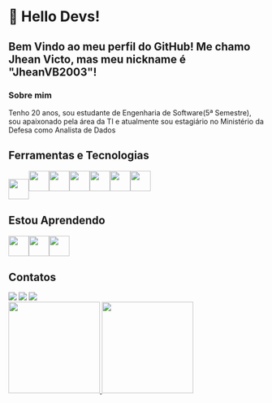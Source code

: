 # 👋 Hello Devs! 
## Bem Vindo ao meu perfil do GitHub! Me chamo Jhean Victo, mas meu nickname é "JheanVB2003"!
<h3>Sobre mim</h3>
<p>Tenho 20 anos, sou estudante de Engenharia de Software(5ª Semestre), sou apaixonado pela área da TI e atualmente sou estagiário no Ministério da Defesa como Analista de Dados</p>

  <h2>Ferramentas e Tecnologias</h2>
  <div>
<img align="center" src="https://devicon-website.vercel.app/api/git/original.svg" width="40" height="40"></img><img loading="lazy" src="https://devicon-website.vercel.app/api/github/original.svg" width="40" height="40"></img><img src="https://devicon-website.vercel.app/api/html5/original.svg" width="40" height="40"></img><img src="https://devicon-website.vercel.app/api/css3/original.svg" width="40" height="40"></img><img src="https://devicon-website.vercel.app/api/java/original-wordmark.svg" width="40" height="40"></img><img src="https://devicon-website.vercel.app/api/spring/original.svg" width="40" height="40"></img><img src="https://devicon-website.vercel.app/api/mysql/original-wordmark.svg"  width="40" height="40"></img>
  </div>
<h2>Estou Aprendendo</h2>

<img src="https://devicon-website.vercel.app/api/php/original.svg" width="40" height="40"></img><img src="https://devicon-website.vercel.app/api/python/original.svg" width="40" height="40"></img><img src="https://devicon-website.vercel.app/api/javascript/original.svg" width="40" height="40"></img>

<h2>Contatos</h2>

<div>
<a href="https://instagram.com/jhean_victo" target="_blank"><img loading="lazy" src="https://img.shields.io/badge/-Instagram-%23E4405F?style=for-the-badge&logo=instagram&logoColor=white" target="_blank"></a>
<a href = "mailto: jheanbarbosa1233@gmail.com"><img loading="lazy" src="https://img.shields.io/badge/Gmail-D14836?style=for-the-badge&logo=gmail&logoColor=white" target="_blank"></a>
<a href="https://www.linkedin.com/in/jhean-barbosa" target="_blank"><img loading="lazy" src="https://img.shields.io/badge/-LinkedIn-%230077B5?style=for-the-badge&logo=linkedin&logoColor=white" target="_blank"></a>   
</div>

<div>
<a href="https://github.com/JheanVB2003">
<img loading="lazy" height="180em" src="https://github-readme-stats.vercel.app/api/top-langs/?username=JheanVB2003&layout=compact&langs_count=7&theme=dracula"/>
<img loading="lazy" height="180em" src="https://github-readme-stats.vercel.app/api?username=JheanVB2003&show_icons=true&theme=dracula&include_all_commits=true&count_private=true"/>
</div>














